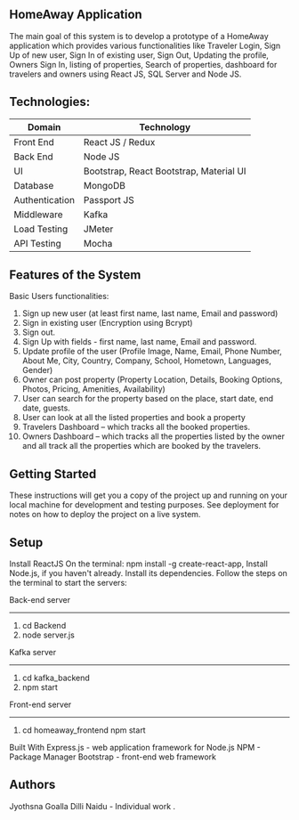 HomeAway Application
---------------------

The main goal of this system is to develop a prototype of a HomeAway application which provides various functionalities like Traveler Login, Sign Up of new user, Sign In of existing user, Sign Out, Updating the profile, Owners Sign In, listing of properties, Search of properties, dashboard for travelers and owners using React JS, SQL Server and Node JS.

Technologies:
-------------
Domain	 | Technology
-------- | -----------
Front End | React JS / Redux
Back End | Node JS
UI	| Bootstrap, React Bootstrap, Material UI
Database | MongoDB
Authentication | 	Passport JS
Middleware |	Kafka
Load Testing | 	JMeter
API Testing | Mocha

Features of the System
------------------------

Basic Users functionalities:
1. Sign up new user (at least first name, last name, Email and password)
2. Sign in existing user (Encryption using Bcrypt)
3. Sign out. 
4. Sign Up with fields - first name, last name, Email and password. 
5. Update profile of the user (Profile Image, Name, Email, Phone Number, About Me, City, Country, Company, School, Hometown, Languages, Gender) 
6. Owner can post property (Property Location, Details, Booking Options, Photos, Pricing, Amenities, Availability) 
7. User can search for the property based on the place, start date, end date, guests. 
8. User can look at all the listed properties and book a property 
9. Travelers Dashboard – which tracks all the booked properties.
10. Owners Dashboard – which tracks all the properties listed by the owner and all track all the properties which are booked by the travelers.

Getting Started
-----------------
These instructions will get you a copy of the project up and running on your local machine for development and testing purposes. See deployment for notes on how to deploy the project on a live system.

Setup
-------
Install ReactJS
On the terminal: npm install -g create-react-app, Install Node.js, if you haven't already. Install its dependencies. Follow the steps on the terminal to start the servers:

Back-end server
****************
1. cd Backend
2. node server.js

Kafka server
*************
1. cd kafka_backend
2. npm start

Front-end server
*****************
1. cd homeaway_frontend
npm start

Built With
Express.js - web application framework for Node.js
NPM - Package Manager
Bootstrap - front-end web framework

Authors
--------
Jyothsna Goalla Dilli Naidu - Individual work .


